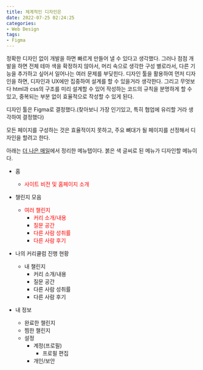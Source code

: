 ```yaml
---
title: 체계적인 디자인은 
date: 2022-07-25 02:24:25
categories:
- Web Design
tags:
- Figma
---
```


정확한 디자인 없이 개발을 하면 빠르게 만들어 낼 수 있다고 생각했다. 그러나 점점 개발을 하면 전체 테마 색을 확정하지 않아서, 머리 속으로 생각한 구성 별로라서, 다른 기능을 추가하고 싶어서 일어나는 여러 문제를 부딪힌다. 디자인 툴을 활용하여 먼저 디자인을 하면, 디자인과 UX에만 집중하여 설계를 할 수 있을거라 생각한다. 그리고 무엇보다 html과 css의 구조를 미리 설계할 수 있어 작성하는 코드의 규칙을 분명하게 할 수 있고, 중복되는 부분 없이 효율적으로 작성할 수 있게 된다.<br>

디자인 툴은 Figma로 결정했다.(찾아보니 가장 인기있고, 특히 협업에 유리할 거라 생각하여 결정했다) <br>

모든 페이지를 구성하는 것은 효율적이지 못하고, 주요 뼈대가 될 페이지를 선정해서 디자인을 할려고 한다. <br>

아래는 [더 나은 매일](https://jun3047.github.io/project/2022/07/01/better-tomorrow/)에서 정리한 메뉴텝이다. 붉은 색 글씨로 된 메뉴가 디자인할 메뉴이다.

- 홈
    - <span style="color:red">사이트 비전 및 홈페이지 소개</span>


- 챌린지 모음
    - <span style="color:red">여러 챌린지</span>
        - <span style="color:red">커리 소개/내용</span>
        - <span style="color:red">질문 공간</span>
        - <span style="color:red">다른 사람 성취률</span>
        - <span style="color:red">다른 사람 후기</span>

- 나의 커리큘럼 진행 현황
    - 내 챌린지
        - 커리 소개/내용
        - 질문 공간
        - 다른 사람 성취률
        - 다른 사람 후기

- 내 정보
    - 완료한 챌린지
    - 찜한 챌린지
    - 설정
        - 계정(프로필)
            - 프로필 편집
        - 개인/보안
